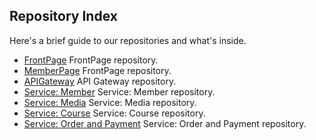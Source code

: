 ## Repository Index

Here's a brief guide to our repositories and what's inside.

* [FrontPage](https://github.com/kuy-belajar/client-frontpage) FrontPage repository.
* [MemberPage](https://github.com/kuy-belajar/client-memberpage) FrontPage repository.
* [APIGateway](https://github.com/kuy-belajar/api-gateway) API Gateway repository.
* [Service: Member](https://github.com/kuy-belajar/service-member) Service: Member repository.
* [Service: Media](https://github.com/kuy-belajar/service-media) Service: Media repository.
* [Service: Course](https://github.com/kuy-belajar/service-course) Service: Course repository.
* [Service: Order and Payment](https://github.com/kuy-belajar/service-order) Service: Order and Payment repository.

